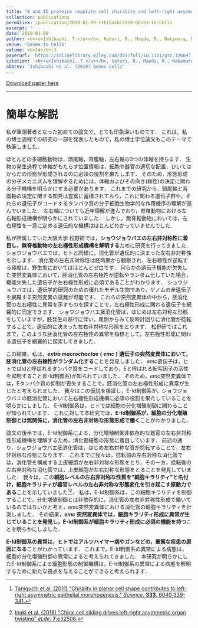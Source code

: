 ```yaml
---
title: "E and ID proteins regulate cell chirality and left–right asymmetric development in <i>Drosophila</i>"
collection: publications
permalink: /publication/2019-01-09-Ishibashi2019-Genes-to-Cells
excerpt: ''
date: 2019-01-09
author: <b><u>Ishibashi, T.</u></b>, Hatori, R., Maeda, R., Nakamura, M., Taguchi, T., Matsuyama, Y., Matusno, K.
venue: 'Genes to Cells'
volume: <b>24</b>:3
paperurl: 'https://onlinelibrary.wiley.com/doi/full/10.1111/gtc.12669'
citation: '<b><u>Ishibashi, T.</u></b>, Hatori, R., Maeda, R., Nakamura, M., Taguchi, T., Matsuyama, Y., Matusno, K. (2019) <i>Genes to Cells</i>, <b>24</b>:3.'
abbrev: "Ishibashi et al. (2019) Genes Cells"
---
```


[Download paper here](https://onlinelibrary.wiley.com/doi/epdf/10.1111/gtc.12669)

---

# 簡単な解説

私が筆頭著者となった初めての論文で，とても印象深いものです．
これは，私の博士過程での研究の一部を発表したもので，私の博士学位論文もこのテーマで執筆しました．

ほとんどの多細胞動物は，頭尾軸，背腹軸，左右軸の3つの体軸を持ちます．
生物の発生過程で体軸がもたらす位置情報は，細胞や器官の適切な配置，ひいてはからだの形態が形成されるのに必須の役割を果たします．
そのため，形態形成の分子メカニズムを理解するためには，体軸およびその向き(極性)の決定に関わる分子機構を明らかにする必要があります．
これまでの研究から，頭尾軸と背腹軸の決定に関する知見は豊富に蓄積されており，これに関わる遺伝子群や，それらの遺伝子がコードするタンパク質の分子細胞生物学的な作用機序の理解が進んでいました．
左右軸についても近年理解が進んでおり，脊椎動物における左右軸形成機構が明らかにされていました．
しかし，無脊椎動物においては，左右極性を一意に定める遺伝的な機構はほとんどわかっていませんでした．

私が所属していた大阪大学 松野研では，**ショウジョウバエの左右非対称性に着目し，無脊椎動物の左右極性形成機構を解明する**ために研究を行ってきました．
ショウジョウバエでは，ヒトと同様に，消化管が遺伝的に決まった左右非対称性を示します．
消化管の左右非対称性は胚時期から観察され，左右極性が逆転する頻度は，野生型においてはほとんどゼロです．
何らかの遺伝子機能が欠失した突然変異体において，胚消化管の左右極性が逆転やランダム化していた場合，機能欠失した遺伝子が左右極性形成に必須であることがわかります．
ショウジョウバエは，遺伝学的研究のための優れたモデル生物であり，ゲノムの全遺伝子を網羅する突然変異の誘発が可能です．
これらの突然変異体の中から，胚消化管の左右極性に異常を示すものを探すことで，左右極性形成に関わる遺伝子を網羅的に同定できます．
ショウジョウバエ胚消化管は，はじめは左右対称な形態をしていますが，胚発生の進行に伴い，尾側からみて反時計回りに消化管が捻転することで，遺伝的に決まった左右非対称な形態をとります．
松野研ではこれまで，このような胚消化管の左右極性の異常を指標として，左右極性形成に関わる遺伝子を網羅的に探索してきました．

この結果，私は，***extra macrochaetae*** **(** ***emc*** **)** **遺伝子の突然変異体において，胚消化管の左右極性がランダム化する**ことを発見しました．
*emc*遺伝子は，ヒトではIdと呼ばれるタンパク質をコードしており，Eと呼ばれる転写因子の活性を抑制すること(E-Id制御系)が知られていました．
そのため，*emc*突然変異体では，Eタンパク質の抑制が喪失することで，胚消化管の左右極性形成に異常が生じたと考えられました．
我々はこの仮説を検証し，E-Id制御系が，ショウジョウバエの胚消化管において左右極性形成機構に必須の役割を果たしていることを明らかにしました．
E-Id制御系は，ヒトでは細胞の分化増殖制御に関わることが知られています．
これに対して本研究では，**E-Id制御系が，細胞の分化増殖制御とは無関係に，消化管の左右非対称な形態形成で働く**ことがわかりました．

論文の後半では，E-Id制御系による，分化増殖制御非依存的な器官の左右非対称性形成機構を理解するため，消化管細胞の形態に着目しています．
前述の通り，ショウジョウバエ胚消化管は，はじめ左右対称な管が捻転することで，左右非対称な形態になります．
これまでに我々は，捻転前の左右対称な消化管では，消化管を構成する上皮細胞が左右非対称な形態をとり，その一方，捻転後の左右非対称な消化管では，上皮細胞が左右対称な形態をとることを発見していました．
我々は，この**細胞レベルの左右非対称な性質を"細胞キラリティ"と名付け，細胞キラリティが器官レベルの左右非対称な形態変化を引き起こす原動力である**ことを示していました[^1][^2]．
私は，E-Id制御系は，この細胞キラリティを制御することで，分化増殖制御とは非依存的に，消化管の左右非対称性形成で働いているのではないかと考え，*emc*突然変異体における消化管の細胞キラリティを計測しました．
その結果，***emc*** **突然変異体では，細胞キラリティ形成に異常が生じていることを発見し，E-Id制御系が細胞キラリティ形成に必須の機能を持つ**ことを明らかにしました．

**E-Id制御系の異常は，ヒトではアルツハイマー病やガンなどの，重篤な疾患の原因になる**ことがわかっています．
これまで，E-Id制御系の異常による病態は，細胞の分化増殖制御の異常によると考えられてきました．
本研究が明らかにしたE-Id制御系による細胞形態の制御機構は，E-Id制御系の異常による病態を解明するために新たな視点を与えることができると考えられます．

[^1]: [Taniguchi et al. (2011) "Chirality in planar cell shape contributes to left-right asymmetric epithelial morphogenesis." *Science*, **333**, 6040:339-341.](https://science.sciencemag.org/content/333/6040/339.long)
[^2]: [Inaki et al. (2018) "Chiral cell sliding drives left-right asymmetric organ twisting" *eLife*, **7**:e32506.](https://elifesciences.org/articles/32506)

